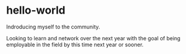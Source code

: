 # hello-world
Indroducing myself to the community.

Looking to learn and network over the next year with the goal of being employable in the field by this time next year or sooner.
